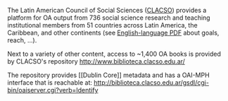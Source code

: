 The Latin American Council of Social Sciences ([CLACSO](https://www.clacso.org/en/institucional/)) provides a platform for OA output from 736 social science research and teaching institutional members from 51 countries across Latin America, the Caribbean, and other continents (see [English-language PDF](https://www.clacso.org/wp-content/uploads/2020/02/Folleto-CLACSO-INGLES-2020.pdf) about goals, reach, ...).

Next to a variety of other content, access to ~1,400 OA books is provided by CLACSO's repository http://www.biblioteca.clacso.edu.ar/

The repository provides [[Dublin Core]] metadata and has a OAI-MPH interface that is reachable at: http://biblioteca.clacso.edu.ar/gsdl/cgi-bin/oaiserver.cgi?verb=Identify